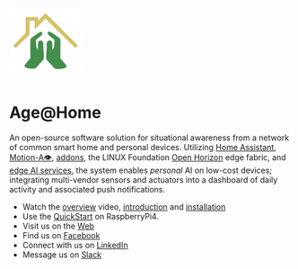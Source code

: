 <img src="https://github.com/ageathome/addons/blob/195ca66d80a4a12f7369ed4e31196bdd2edc0bb7/ageathome/logo.png" width="128">

#  Age@Home
An open-source software solution for situational awareness from a network of common smart home and personal devices.  Utilizing [Home Assistant](http://home-assistant.io), [Motion-A👁](http://github.com/motion-ai), [addons](http://github.com/ageathome/addons), the LINUX Foundation [Open Horizon](http://github.com/open-horizon) edge fabric, and [edge AI services](https://github.com/dcmartin/open-horizon), the system enables _personal_ AI on low-cost devices; integrating multi-vendor sensors and actuators into a dashboard of daily activity and associated push notifications.

+ Watch the [overview](https://youtu.be/elhkldImJ7c) video, [introduction](https://youtu.be/9dW5mtVOzYo) and [installation](https://youtu.be/BWJdDWKUXyE)
+ Use the [QuickStart](https://github.com/ageathome/core/blob/main/docs/QUICKSTART.md) on RaspberryPi4.
+ Visit us on the [Web](http://www.age-at-home.com)
+ Find us on [Facebook](https://www.facebook.com/groups/ageathome/)
+ Connect with us on [LinkedIn](https://www.linkedin.com/company/ageathome)
+ Message us on [Slack](https://join.slack.com/t/ageathome/shared_invite/zt-iwiwp63m-tAKNanRHHQfS~6dVfxgL4Q)
